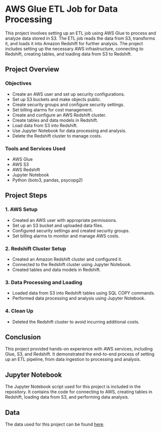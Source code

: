 # AWS Glue ETL Job for Data Processing

This project involves setting up an ETL job using AWS Glue to process and analyze data stored in S3. The ETL job reads the data from S3, transforms it, and loads it into Amazon Redshift for further analysis. The project includes setting up the necessary AWS infrastructure, connecting to Redshift, creating tables, and loading data from S3 to Redshift.

## Project Overview

### Objectives
- Create an AWS user and set up security configurations.
- Set up S3 buckets and make objects public.
- Create security groups and configure security settings.
- Set billing alarms for cost management.
- Create and configure an AWS Redshift cluster.
- Create tables and data models in Redshift.
- Load data from S3 into Redshift.
- Use Jupyter Notebook for data processing and analysis.
- Delete the Redshift cluster to manage costs.

### Tools and Services Used
- AWS Glue
- AWS S3
- AWS Redshift
- Jupyter Notebook
- Python (boto3, pandas, psycopg2)

## Project Steps

### 1. AWS Setup
- Created an AWS user with appropriate permissions.
- Set up an S3 bucket and uploaded data files.
- Configured security settings and created security groups.
- Set billing alarms to monitor and manage AWS costs.

### 2. Redshift Cluster Setup
- Created an Amazon Redshift cluster and configured it.
- Connected to the Redshift cluster using Jupyter Notebook.
- Created tables and data models in Redshift.

### 3. Data Processing and Loading
- Loaded data from S3 into Redshift tables using SQL COPY commands.
- Performed data processing and analysis using Jupyter Notebook.

### 4. Clean Up
- Deleted the Redshift cluster to avoid incurring additional costs.



## Conclusion
This project provided hands-on experience with AWS services, including Glue, S3, and Redshift. It demonstrated the end-to-end process of setting up an ETL pipeline, from data ingestion to processing and analysis.

## Jupyter Notebook
The Jupyter Notebook script used for this project is included in the repository. It contains the code for connecting to AWS, creating tables in Redshift, loading data from S3, and performing data analysis.

## Data
The data used for this project can be found [here](https://www.youtube.com/redirect?event=video_description&redir_token=QUFFLUhqa2RocTRPRnNta3lrWVZsQVJtRnEwMjRudXJPQXxBQ3Jtc0tsX0o4RW1qd1Jra3ZHWVJEdnVMYmhWeEx4YnJtWVBKN0RENlQ4bWhiblJwbnNrc3pMTmpwTEdVM3hzdjIzX2xmUF8xZjlNMU9QRGdwWG9DYkhGeFFKRXZSR2xERkNoNzcxWUctd3hqZVRxU2JFbk9Wcw&q=https%3A%2F%2Fdocs.aws.amazon.com%2Fredshift%2Flatest%2Fgsg%2Fsamples%2Ftickitdb.zip&v=BopMJPEH6AE).